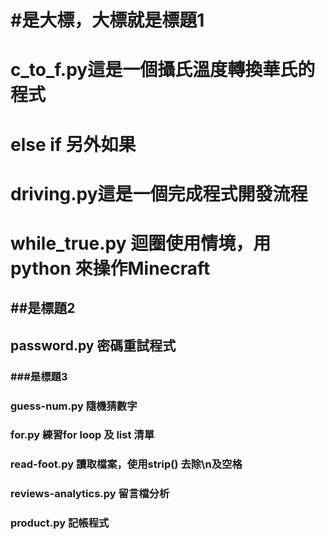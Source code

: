 # #是大標，大標就是標題1
# c_to_f.py這是一個攝氏溫度轉換華氏的程式
# else if 另外如果
# driving.py這是一個完成程式開發流程
# while_true.py 迴圈使用情境，用python 來操作Minecraft
## ##是標題2 
## password.py 密碼重試程式
### ###是標題3
### guess-num.py 隨機猜數字
### for.py 練習for loop 及 list 清單
### read-foot.py 讀取檔案，使用strip() 去除\n及空格
### reviews-analytics.py 留言檔分析
### product.py 記帳程式